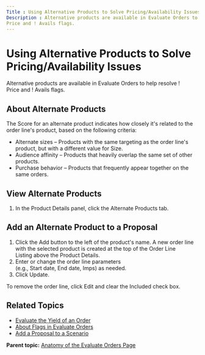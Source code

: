 ```yaml
---
Title : Using Alternative Products to Solve Pricing/Availability Issues
Description : Alternative products are available in Evaluate Orders to help resolve !
Price and ! Avails flags.
---
```



# Using Alternative Products to Solve Pricing/Availability Issues



Alternative products are available in Evaluate Orders to help resolve !
Price and ! Avails flags.



## About Alternate Products

The Score for an alternate product indicates how closely it's related to
the order line's product, based on the following criteria:

- Alternate sizes – Products with the same targeting as the order line's
  product, but with a different value for Size.
- Audience affinity – Products that heavily overlap the same set of
  other products. 
- Purchase behavior – Products that frequently appear together on the
  same orders.





## View Alternate Products

1.  In the Product Details panel, click
    the Alternate Products tab.



<div id="ID-000023c1__section_t2j_x2k_nwb" >

## Add an Alternate Product to a Proposal

1.  Click the Add button to the left
    of the product's name. A new order line with the selected product is
    created at the top of the Order Line Listing above the Product
    Details.
2.  Enter or change the order line parameters
    (e.g., Start date, End date, Imps) as needed. 
3.  Click Update. 

To remove the order line,
click Edit and clear
the Included check box.



<div id="ID-000023c1__section_hfj_x2k_nwb" >

## Related Topics



<div id="ID-000023c1__section_v2j_x2k_nwb" >

- <a href="evaluate-the-yield-of-an-order.html" class="xref">Evaluate the
  Yield of an Order</a>
- <a href="about-flags-in-evaluate-orders.html" class="xref">About Flags
  in Evaluate Orders</a>
- <a href="add-a-proposal-to-a-scenario.html" class="xref">Add a Proposal
  to a Scenario</a>





<div class="familylinks">

<div class="parentlink">

**Parent topic:**
<a href="../topics/anatomy-of-the-evaluate-orders-page.html"
class="link">Anatomy of the Evaluate Orders Page</a>







